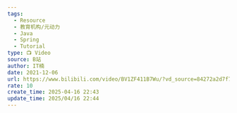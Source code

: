 ```yaml
---
tags:
  - Resource
  - 教育机构/元动力
  - Java
  - Spring
  - Tutorial
type: 📺 Video
source: B站
author: IT楠
date: 2021-12-06
url: https://www.bilibili.com/video/BV1ZF411B7Wu/?vd_source=84272a2d7f72158b38778819be5bc6ad
rate: 10
create_time: 2025-04-16 22:43
update_time: 2025/04/16 22:44
---
```

